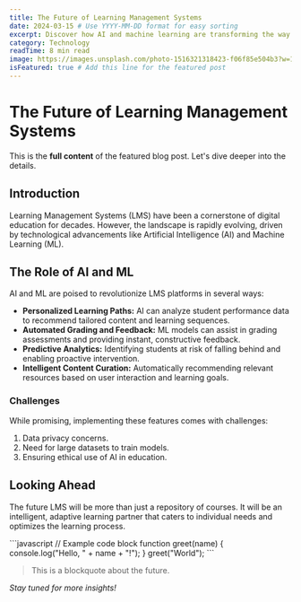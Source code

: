 ```yaml
---
title: The Future of Learning Management Systems
date: 2024-03-15 # Use YYYY-MM-DD format for easy sorting
excerpt: Discover how AI and machine learning are transforming the way we learn and teach in the digital age.
category: Technology
readTime: 8 min read
image: https://images.unsplash.com/photo-1516321318423-f06f85e504b3?w=1000
isFeatured: true # Add this line for the featured post
---
```


# The Future of Learning Management Systems

This is the **full content** of the featured blog post. Let's dive deeper into the details.

## Introduction
Learning Management Systems (LMS) have been a cornerstone of digital education for decades. However, the landscape is rapidly evolving, driven by technological advancements like Artificial Intelligence (AI) and Machine Learning (ML).

## The Role of AI and ML
AI and ML are poised to revolutionize LMS platforms in several ways:
*   **Personalized Learning Paths:** AI can analyze student performance data to recommend tailored content and learning sequences.
*   **Automated Grading and Feedback:** ML models can assist in grading assessments and providing instant, constructive feedback.
*   **Predictive Analytics:** Identifying students at risk of falling behind and enabling proactive intervention.
*   **Intelligent Content Curation:** Automatically recommending relevant resources based on user interaction and learning goals.

### Challenges
While promising, implementing these features comes with challenges:
1.  Data privacy concerns.
2.  Need for large datasets to train models.
3.  Ensuring ethical use of AI in education.

## Looking Ahead
The future LMS will be more than just a repository of courses. It will be an intelligent, adaptive learning partner that caters to individual needs and optimizes the learning process.

\`\`\`javascript
// Example code block
function greet(name) {
  console.log("Hello, " + name + "!");
}
greet("World");
\`\`\`

> This is a blockquote about the future.

*Stay tuned for more insights!*